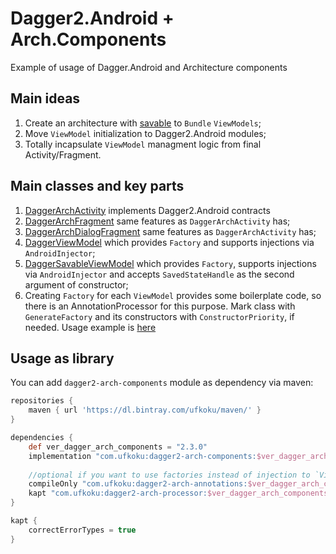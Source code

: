# Dagger2.Android + Arch.Components  
  
Example of usage of Dagger.Android and Architecture components
  
## Main ideas  
1. Create an architecture with [savable](https://developer.android.com/topic/libraries/architecture/saving-states) to `Bundle` `ViewModels`;
2. Move `ViewModel` initialization to Dagger2.Android modules;
3. Totally incapsulate `ViewModel` managment logic from final Activity/Fragment.

## Main classes and key parts  
1. [DaggerArchActivity](https://github.com/Ufkoku/Dagger2.Android-Arch.Components/blob/master/dagger2-arch-components/src/main/java/com/ufkoku/archcomponents/DaggerArchActivity.kt) implements Dagger2.Android contracts
2. [DaggerArchFragment](https://github.com/Ufkoku/Dagger2.Android-Arch.Components/blob/master/dagger2-arch-components/src/main/java/com/ufkoku/archcomponents/DaggerArchFragment.kt) same features as `DaggerArchActivity` has;
3. [DaggerArchDialogFragment](https://github.com/Ufkoku/Dagger2.Android-Arch.Components/blob/master/dagger2-arch-components/src/main/java/com/ufkoku/archcomponents/DaggerArchDialogFragment.kt) same features as `DaggerArchActivity` has;
4. [DaggerViewModel](https://github.com/Ufkoku/Dagger2.Android-Arch.Components/blob/master/dagger2-arch-components/src/main/java/com/ufkoku/archcomponents/DaggerViewModel.kt) which provides `Factory` and supports injections via `AndroidInjector`;
5. [DaggerSavableViewModel](https://github.com/Ufkoku/Dagger2.Android-Arch.Components/blob/master/dagger2-arch-components/src/main/java/com/ufkoku/archcomponents/DaggerSavableViewModel.kt) which provides `Factory`, supports injections via `AndroidInjector` and accepts `SavedStateHandle` as the second argument of constructor;
6. Creating `Factory` for each `ViewModel` provides some boilerplate code, so there is an AnnotationProcessor for this purpose. Mark class with `GenerateFactory` and its constructors with `ConstructorPriority`, if needed. Usage example is [here](https://github.com/Ufkoku/Dagger2.Android-Arch.Components/blob/master/app/src/main/java/com/ufkoku/daggernewway/ui/main/post/viewmodel/CommentsViewModel.kt)

## Usage as library

You can add `dagger2-arch-components` module as dependency via maven:

```gradle
repositories {
    maven { url 'https://dl.bintray.com/ufkoku/maven/' }
}

dependencies {
    def ver_dagger_arch_components = "2.3.0"
    implementation "com.ufkoku:dagger2-arch-components:$ver_dagger_arch_components"
    
    //optional if you want to use factories instead of injection to `ViewModel` 
    compileOnly "com.ufkoku:dagger2-arch-annotations:$ver_dagger_arch_components"
    kapt "com.ufkoku:dagger2-arch-processor:$ver_dagger_arch_components"
}

kapt {
    correctErrorTypes = true
}
```
